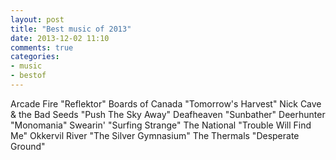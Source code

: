 ```yaml
---
layout: post
title: "Best music of 2013"
date: 2013-12-02 11:10
comments: true
categories:
- music
- bestof
---
```

Arcade Fire "Reflektor"
Boards of Canada "Tomorrow's Harvest"
Nick Cave & the Bad Seeds "Push The Sky Away"
Deafheaven "Sunbather"
Deerhunter "Monomania"
Swearin' "Surfing Strange"
The National "Trouble Will Find Me"
Okkervil River "The Silver Gymnasium"
The Thermals "Desperate Ground"
